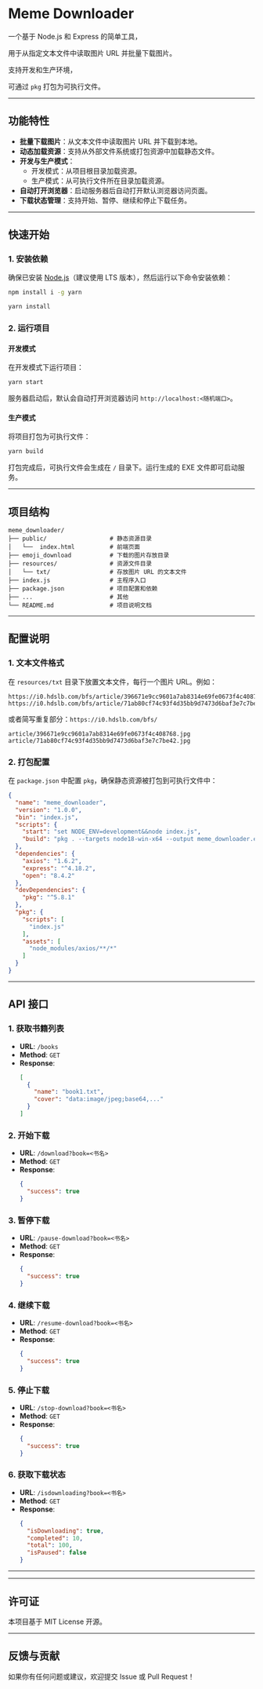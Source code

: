

# Meme Downloader

一个基于 Node.js 和 Express 的简单工具，

用于从指定文本文件中读取图片 URL 并批量下载图片。

支持开发和生产环境，

可通过 `pkg` 打包为可执行文件。

---

## 功能特性

- **批量下载图片**：从文本文件中读取图片 URL 并下载到本地。
- **动态加载资源**：支持从外部文件系统或打包资源中加载静态文件。
- **开发与生产模式**：
  - 开发模式：从项目根目录加载资源。
  - 生产模式：从可执行文件所在目录加载资源。
- **自动打开浏览器**：启动服务器后自动打开默认浏览器访问页面。
- **下载状态管理**：支持开始、暂停、继续和停止下载任务。

---

## 快速开始

### 1. 安装依赖

确保已安装 [Node.js](https://nodejs.org/)（建议使用 LTS 版本），然后运行以下命令安装依赖：

```bash
npm install i -g yarn
```
```bash
yarn install
```
### 2. 运行项目

#### 开发模式

在开发模式下运行项目：

```bash
yarn start
```

服务器启动后，默认会自动打开浏览器访问 `http://localhost:<随机端口>`。

#### 生产模式

将项目打包为可执行文件：

```bash
yarn build
```

打包完成后，可执行文件会生成在 `/` 目录下。运行生成的 EXE 文件即可启动服务。

---

## 项目结构

```
meme_downloader/
├── public/                  # 静态资源目录
│   └──  index.html          # 前端页面
├── emoji_download           # 下载的图片存放目录
├── resources/               # 资源文件目录
│   └── txt/                 # 存放图片 URL 的文本文件
├── index.js                 # 主程序入口
├── package.json             # 项目配置和依赖
├── ...                      # 其他
└── README.md                # 项目说明文档
```

---

## 配置说明

### 1. 文本文件格式

在 `resources/txt` 目录下放置文本文件，每行一个图片 URL。例如：
```
https://i0.hdslb.com/bfs/article/396671e9cc9601a7ab8314e69fe0673f4c408768.jpg
https://i0.hdslb.com/bfs/article/71ab80cf74c93f4d35bb9d7473d6baf3e7c7be42.jpg
```
或者简写重复部分：`https://i0.hdslb.com/bfs/`
```
article/396671e9cc9601a7ab8314e69fe0673f4c408768.jpg
article/71ab80cf74c93f4d35bb9d7473d6baf3e7c7be42.jpg
```



### 2. 打包配置

在 `package.json` 中配置 `pkg`，确保静态资源被打包到可执行文件中：

```json
{
  "name": "meme_downloader",
  "version": "1.0.0",
  "bin": "index.js",
  "scripts": {
    "start": "set NODE_ENV=development&&node index.js",
    "build": "pkg . --targets node18-win-x64 --output meme_downloader.exe --public --icon=resources/icon/256x256.ico"
  },
  "dependencies": {
    "axios": "1.6.2",
    "express": "^4.18.2",
    "open": "8.4.2"
  },
  "devDependencies": {
    "pkg": "^5.8.1"
  },
  "pkg": {
    "scripts": [
      "index.js"
    ],
    "assets": [
      "node_modules/axios/**/*"
    ]
  }
}

```

---

## API 接口

### 1. 获取书籍列表

- **URL**: `/books`
- **Method**: `GET`
- **Response**:
  ```json
  [
    {
      "name": "book1.txt",
      "cover": "data:image/jpeg;base64,..."
    }
  ]
  ```

### 2. 开始下载

- **URL**: `/download?book=<书名>`
- **Method**: `GET`
- **Response**:
  ```json
  {
    "success": true
  }
  ```

### 3. 暂停下载

- **URL**: `/pause-download?book=<书名>`
- **Method**: `GET`
- **Response**:
  ```json
  {
    "success": true
  }
  ```

### 4. 继续下载

- **URL**: `/resume-download?book=<书名>`
- **Method**: `GET`
- **Response**:
  ```json
  {
    "success": true
  }
  ```

### 5. 停止下载

- **URL**: `/stop-download?book=<书名>`
- **Method**: `GET`
- **Response**:
  ```json
  {
    "success": true
  }
  ```

### 6. 获取下载状态

- **URL**: `/isdownloading?book=<书名>`
- **Method**: `GET`
- **Response**:
  ```json
  {
    "isDownloading": true,
    "completed": 10,
    "total": 100,
    "isPaused": false
  }
  ```

---

---

## 许可证

本项目基于 MIT License 开源。

---

## 反馈与贡献

如果你有任何问题或建议，欢迎提交 Issue 或 Pull Request！
